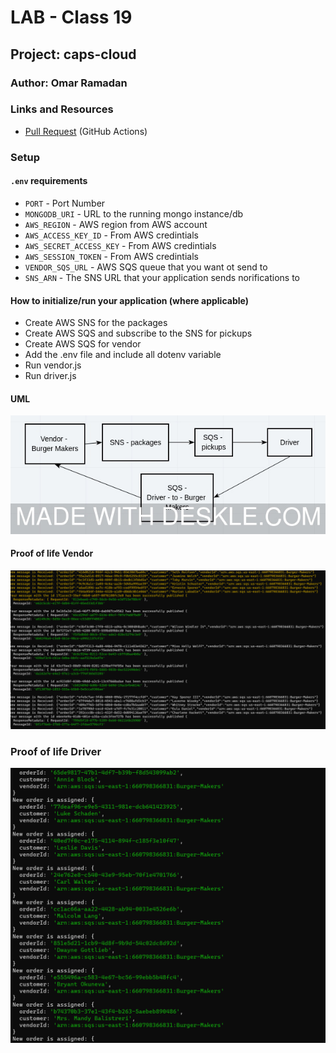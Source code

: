 # LAB - Class 19

## Project: caps-cloud

### Author: Omar Ramadan

### Links and Resources

- [Pull Request](http://xyz.com) (GitHub Actions)

### Setup

#### `.env` requirements

- `PORT` - Port Number
- `MONGODB_URI` - URL to the running mongo instance/db
- `AWS_REGION` - AWS region from AWS account
- `AWS_ACCESS_KEY_ID` - From AWS credintials
- `AWS_SECRET_ACCESS_KEY` - From AWS credintials
- `AWS_SESSION_TOKEN` - From AWS credintials
- `VENDOR_SQS_URL` - AWS SQS queue that you want ot send to
- `SNS_ARN` - The SNS URL that your application sends norifications to

#### How to initialize/run your application (where applicable)

- Create AWS SNS for the packages
- Create AWS SQS and subscribe to the SNS for pickups
- Create AWS SQS for vendor
- Add the .env file and include all dotenv variable
- Run vendor.js
- Run driver.js

#### UML

![UML](lab19uml.jpeg)

#### Proof of life Vendor

![Proof of life Vendor](proof-of-life-vendor.png)

### Proof of life Driver

![Proof of life Driver](driver-proof.png)
